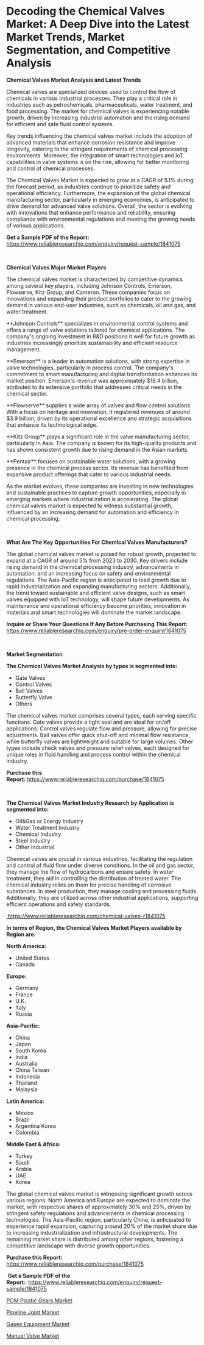 <p><h1>Decoding the Chemical Valves Market: A Deep Dive into the Latest Market Trends, Market Segmentation, and Competitive Analysis</h1></p><p><strong>Chemical Valves Market Analysis and Latest Trends</strong></p>
<p><p>Chemical valves are specialized devices used to control the flow of chemicals in various industrial processes. They play a critical role in industries such as petrochemicals, pharmaceuticals, water treatment, and food processing. The market for chemical valves is experiencing notable growth, driven by increasing industrial automation and the rising demand for efficient and safe fluid control systems.</p><p>Key trends influencing the chemical valves market include the adoption of advanced materials that enhance corrosion resistance and improve longevity, catering to the stringent requirements of chemical processing environments. Moreover, the integration of smart technologies and IoT capabilities in valve systems is on the rise, allowing for better monitoring and control of chemical processes.</p><p>The Chemical Valves Market is expected to grow at a CAGR of 5.1% during the forecast period, as industries continue to prioritize safety and operational efficiency. Furthermore, the expansion of the global chemical manufacturing sector, particularly in emerging economies, is anticipated to drive demand for advanced valve solutions. Overall, the sector is evolving with innovations that enhance performance and reliability, ensuring compliance with environmental regulations and meeting the growing needs of various applications.</p></p>
<p><strong>Get a Sample PDF of the Report:&nbsp;</strong> <a href="https://www.reliableresearchiq.com/enquiry/request-sample/1841075?utm_campaign=1087&utm_medium=2&utm_source=Github&utm_content=ia&utm_term=19022025&utm_id=chemical-valves">https://www.reliableresearchiq.com/enquiry/request-sample/1841075</a></p>
<p>&nbsp;</p>
<p><strong>Chemical Valves Major Market Players</strong></p>
<p><p>The chemical valves market is characterized by competitive dynamics among several key players, including Johnson Controls, Emerson, Flowserve, Kitz Group, and Cameron. These companies focus on innovations and expanding their product portfolios to cater to the growing demand in various end-user industries, such as chemicals, oil and gas, and water treatment.</p><p>**Johnson Controls** specializes in environmental control systems and offers a range of valve solutions tailored for chemical applications. The company's ongoing investment in R&D positions it well for future growth as industries increasingly prioritize sustainability and efficient resource management.</p><p>**Emerson** is a leader in automation solutions, with strong expertise in valve technologies, particularly in process control. The company's commitment to smart manufacturing and digital transformation enhances its market position. Emerson's revenue was approximately $18.4 billion, attributed to its extensive portfolio that addresses critical needs in the chemical sector.</p><p>**Flowserve** supplies a wide array of valves and flow control solutions. With a focus on heritage and innovation, it registered revenues of around $3.9 billion, driven by its operational excellence and strategic acquisitions that enhance its technological edge.</p><p>**Kitz Group** plays a significant role in the valve manufacturing sector, particularly in Asia. The company is known for its high-quality products and has shown consistent growth due to rising demand in the Asian markets.</p><p>**Pentair** focuses on sustainable water solutions, with a growing presence in the chemical process sector. Its revenue has benefited from expansive product offerings that cater to various industrial needs.</p><p>As the market evolves, these companies are investing in new technologies and sustainable practices to capture growth opportunities, especially in emerging markets where industrialization is accelerating. The global chemical valves market is expected to witness substantial growth, influenced by an increasing demand for automation and efficiency in chemical processing.</p></p>
<p>&nbsp;</p>
<p><strong>What Are The Key Opportunities For Chemical Valves Manufacturers?</strong></p>
<p><p>The global chemical valves market is poised for robust growth, projected to expand at a CAGR of around 5% from 2023 to 2030. Key drivers include rising demand in the chemical processing industry, advancements in automation, and an increasing focus on safety and environmental regulations. The Asia-Pacific region is anticipated to lead growth due to rapid industrialization and expanding manufacturing sectors. Additionally, the trend toward sustainable and efficient valve designs, such as smart valves equipped with IoT technology, will shape future developments. As maintenance and operational efficiency become priorities, innovation in materials and smart technologies will dominate the market landscape.</p></p>
<p><strong>Inquire or Share Your Questions If Any Before Purchasing This Report:</strong> <a href="https://www.reliableresearchiq.com/enquiry/pre-order-enquiry/1841075?utm_campaign=1087&utm_medium=2&utm_source=Github&utm_content=ia&utm_term=19022025&utm_id=chemical-valves">https://www.reliableresearchiq.com/enquiry/pre-order-enquiry/1841075</a></p>
<p>&nbsp;</p>
<p><strong>Market Segmentation</strong></p>
<p><strong>The Chemical Valves Market Analysis by types is segmented into:</strong></p>
<p><ul><li>Gate Valves</li><li>Control Valves</li><li>Ball Valves</li><li>Butterfly Valve</li><li>Others</li></ul></p>
<p><p>The chemical valves market comprises several types, each serving specific functions. Gate valves provide a tight seal and are ideal for on/off applications. Control valves regulate flow and pressure, allowing for precise adjustments. Ball valves offer quick shut-off and minimal flow resistance, while butterfly valves are lightweight and suitable for large volumes. Other types include check valves and pressure relief valves, each designed for unique roles in fluid handling and process control within the chemical industry.</p></p>
<p><strong>Purchase this Report:&nbsp;</strong><a href="https://www.reliableresearchiq.com/purchase/1841075?utm_campaign=1087&utm_medium=2&utm_source=Github&utm_content=ia&utm_term=19022025&utm_id=chemical-valves">https://www.reliableresearchiq.com/purchase/1841075</a></p>
<p>&nbsp;</p>
<p><strong>The Chemical Valves Market Industry Research by Application is segmented into:</strong></p>
<p><ul><li>Oil&Gas or Energy Industry</li><li>Water Treatment Industry</li><li>Chemical Industry</li><li>Steel Industry</li><li>Other Industrial</li></ul></p>
<p><p>Chemical valves are crucial in various industries, facilitating the regulation and control of fluid flow under diverse conditions. In the oil and gas sector, they manage the flow of hydrocarbons and ensure safety. In water treatment, they aid in controlling the distribution of treated water. The chemical industry relies on them for precise handling of corrosive substances. In steel production, they manage cooling and processing fluids. Additionally, they are utilized across other industrial applications, supporting efficient operations and safety standards.</p></p>
<p><a href="https://www.reliableresearchiq.com/chemical-valves-r1841075?utm_campaign=1087&utm_medium=2&utm_source=Github&utm_content=ia&utm_term=19022025&utm_id=chemical-valves">&nbsp;https://www.reliableresearchiq.com/chemical-valves-r1841075</a></p>
<p><strong>In terms of Region, the Chemical Valves Market Players available by Region are:</strong></p>
<p>
    <p> <strong> North America: </strong>
        <ul>
            <li>United States</li>
            <li>Canada</li>
        </ul>
        </p> 
    <p> <strong> Europe: </strong>
        <ul>
            <li>Germany</li>
            <li>France</li>
            <li>U.K.</li>
            <li>Italy</li>
            <li>Russia</li>
        </ul>
        </p> 
    <p> <strong> Asia-Pacific: </strong>
        <ul>
            <li>China</li>
            <li>Japan</li>
            <li>South Korea</li>
            <li>India</li>
            <li>Australia</li>
            <li>China Taiwan</li>
            <li>Indonesia</li>
            <li>Thailand</li>
            <li>Malaysia</li>
        </ul>
        </p> 
    <p> <strong> Latin America: </strong>
        <ul>
            <li>Mexico</li>
            <li>Brazil</li>
            <li>Argentina Korea</li>
            <li>Colombia</li>
        </ul>
        </p> 
    <p> <strong> Middle East & Africa: </strong>
        <ul>
            <li>Turkey</li>
            <li>Saudi</li>
            <li>Arabia</li>
            <li>UAE</li>
            <li>Korea</li>
        </ul>
    </p>
    </p>
<p><p>The global chemical valves market is witnessing significant growth across various regions. North America and Europe are expected to dominate the market, with respective shares of approximately 30% and 25%, driven by stringent safety regulations and advancements in chemical processing technologies. The Asia-Pacific region, particularly China, is anticipated to experience rapid expansion, capturing around 20% of the market share due to increasing industrialization and infrastructural developments. The remaining market share is distributed among other regions, fostering a competitive landscape with diverse growth opportunities.</p></p>
<p><strong>Purchase this Report: </strong><a href="https://www.reliableresearchiq.com/purchase/1841075?utm_campaign=1087&utm_medium=2&utm_source=Github&utm_content=ia&utm_term=19022025&utm_id=chemical-valves">https://www.reliableresearchiq.com/purchase/1841075</a></p>
<p>&nbsp;<strong>Get a Sample PDF of the Report:&nbsp;&nbsp;</strong><a href="https://www.reliableresearchiq.com/enquiry/request-sample/1841075?utm_campaign=1087&utm_medium=2&utm_source=Github&utm_content=ia&utm_term=19022025&utm_id=chemical-valves">https://www.reliableresearchiq.com/enquiry/request-sample/1841075</a></p>
<p><strong></strong></p>
<p><p><a href="https://github.com/urticagebbia/Market-Research-Report-List-1/blob/main/pom-plastic-gears-market.md?utm_campaign=1087&utm_medium=2&utm_source=Github&utm_content=ia&utm_term=19022025&utm_id=chemical-valves">POM Plastic Gears Market</a></p><p><a href="https://github.com/nacrehuipie/Market-Research-Report-List-1/blob/main/pipeline-joint-market.md?utm_campaign=1087&utm_medium=2&utm_source=Github&utm_content=ia&utm_term=19022025&utm_id=chemical-valves">Pipeline Joint Market</a></p><p><a href="https://github.com/wynonachirei9/Market-Research-Report-List-1/blob/main/gases-equipment-market.md?utm_campaign=1087&utm_medium=2&utm_source=Github&utm_content=ia&utm_term=19022025&utm_id=chemical-valves">Gases Equipment Market</a></p><p><a href="https://github.com/merkinedry7b/Market-Research-Report-List-1/blob/main/manual-valve-market.md?utm_campaign=1087&utm_medium=2&utm_source=Github&utm_content=ia&utm_term=19022025&utm_id=chemical-valves">Manual Valve Market</a></p></p>